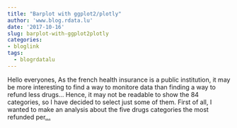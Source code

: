 ```yaml
---
title: "Barplot with ggplot2/plotly"
author: 'www.blog.rdata.lu'
date: '2017-10-16'
slug: barplot-with-ggplot2plotly
categories:
- bloglink
tags:
  - blogrdatalu
---
```


Hello everyones, As the french health insurance is a public institution, it may be more interesting to find a way to monitore data than finding a way to refund less drugs… Hence, it may not be readable to show the 84 categories, so I have decided to select just some of them. First of all, I wanted to make an analysis about the five drugs categories the most refunded per[... <i class="fas fa-external-link-alt"></i>](http://www.blog.rdata.lu/post/2017-10-16-barplot-ggplotly/)

